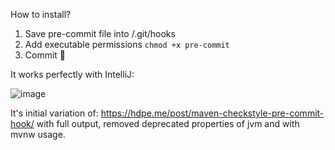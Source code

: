 How to install?
1. Save pre-commit file into <repo>/.git/hooks
2. Add executable permissions `chmod +x pre-commit`
3. Commit 🚀

It works perfectly with IntelliJ:

![image](https://github.com/Patras3/maven-checkstyle-pre-commit/assets/20545793/a683a38b-245f-4b4e-9e7b-c95711022079)

It's initial variation of:
https://hdpe.me/post/maven-checkstyle-pre-commit-hook/ with full output, removed deprecated properties of jvm and with mvnw usage.
